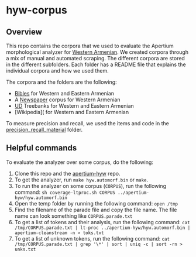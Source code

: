 # hyw-corpus

## Overview
This repo contains the corpora that we used to evaluate the Apertium morphological analyzer for [Western Armenian](https://github.com/apertium/apertium-hyw/). We created corpora through a mix of manual and automated scraping. The different corpora are stored in the different subfolders. Each folder has a README file that explains the individual corpora and how we used them.

The corpora and the folders are the following:

* [Bibles](Bibles/) for Western and Eastern Armenian
* A [Newspaper](Newspaper/) corpus for Western Armenian
* [UD](UD/) Treebanks for Western and Eastern Armenian
* [Wikipedia]( for Western and Eastern Armenian

To measure precision and recall, we used the items and code in the [precision_recall_material](precision_recall_material/) folder. 

## Helpful commands

To evaluate the analyzer over some corpus, do the following:

1. Clone this repo and the [apertium-hyw](https://github.com/apertium/apertium-hyw/) repo.
2. To get the analyzer, run `make hyw.automorf.bin` or `make`.
3. To run the analyzer on some corpus (`CORPUS`), run the following command:
`sh coverage-ltproc.sh CORPUS ../apertium-hyw/hyw.automorf.bin`
4. Open the temp folder by running the following command:
	 `open /tmp`
5. Find the filename of the parade file and copy the file name. 
The file name can look something like `CORPUS.parade.txt`
6. To get a list of tokens and their analysis, run the following command:
`cat /tmp/CORPUS.parade.txt | lt-proc ../apertium-hyw/hyw.automorf.bin | apertium-cleanstream -n > toks.txt`
7. To get a list of unknown tokens, run the following command:
`cat /tmp/CORPUS.parade.txt | grep '\*' | sort | uniq -c | sort -rn > unks.txt`







